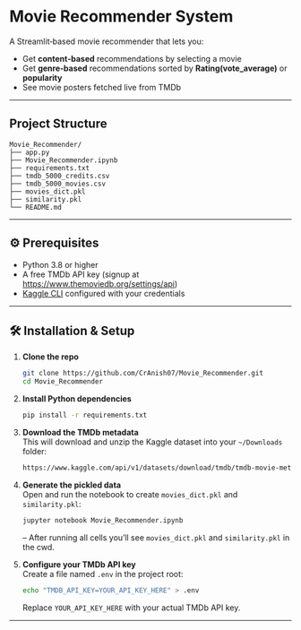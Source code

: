 # Movie Recommender System

A Streamlit‑based movie recommender that lets you:

- Get **content‑based** recommendations by selecting a movie  
- Get **genre‑based** recommendations sorted by **Rating(vote_average)** or **popularity**  
- See movie posters fetched live from TMDb

---
## Project Structure

```
Movie_Recommender/
├── app.py
├── Movie_Recommender.ipynb
├── requirements.txt
├── tmdb_5000_credits.csv
├── tmdb_5000_movies.csv
├── movies_dict.pkl
├── similarity.pkl
└── README.md
```
---

## ⚙️ Prerequisites

- Python 3.8 or higher  
- A free TMDb API key (signup at https://www.themoviedb.org/settings/api)  
- [Kaggle CLI](https://github.com/Kaggle/kaggle-api) configured with your credentials  

---
## 🛠 Installation & Setup

1. **Clone the repo**

    ```bash
    git clone https://github.com/CrAnish07/Movie_Recommender.git
    cd Movie_Recommender
    ```

2. **Install Python dependencies**

    ```bash
    pip install -r requirements.txt
    ```

3. **Download the TMDb metadata**  
   This will download and unzip the Kaggle dataset into your `~/Downloads` folder:

    ```bash
    https://www.kaggle.com/api/v1/datasets/download/tmdb/tmdb-movie-metadata
    ```

4. **Generate the pickled data**  
   Open and run the notebook to create `movies_dict.pkl` and `similarity.pkl`:

    ```bash
    jupyter notebook Movie_Recommender.ipynb
    ```

   – After running all cells you’ll see `movies_dict.pkl` and `similarity.pkl` in the cwd.

5. **Configure your TMDb API key**  
   Create a file named `.env` in the project root:

    ```bash
    echo "TMDB_API_KEY=YOUR_API_KEY_HERE" > .env
    ```

   Replace `YOUR_API_KEY_HERE` with your actual TMDb API key.

---
